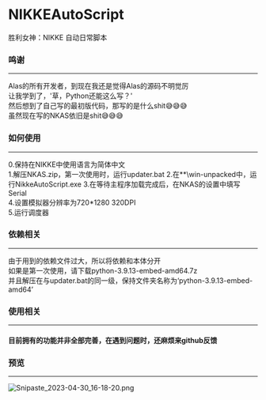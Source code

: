 # NIKKEAutoScript

胜利女神：NIKKE 自动日常脚本

### 鸣谢

------

Alas的所有开发者，到现在我还是觉得Alas的源码不明觉厉  
让我学到了，'草，Python还能这么写？'  
然后想到了自己写的最初版代码，那写的是什么shit😅😅😅  
虽然现在写的NKAS依旧是shit😅😅😅

### 如何使用

------

0.保持在NIKKE中使用语言为简体中文  
1.解压NKAS.zip，第一次使用时，运行updater.bat
2.在**\win-unpacked中，运行NikkeAutoScript.exe
3.在等待主程序加载完成后，在NKAS的设置中填写Serial  
4.设置模拟器分辨率为720*1280 320DPI    
5.运行调度器

### 依赖相关

------

由于用到的依赖文件过大，所以将依赖和本体分开   
如果是第一次使用，请下载python-3.9.13-embed-amd64.7z   
并且解压在与updater.bat的同一级，保持文件夹名称为‘python-3.9.13-embed-amd64’

### 使用相关

------

#### 目前拥有的功能并非全部完善，在遇到问题时，还麻烦来github反馈



### 预览

------

![Snipaste_2023-04-30_16-18-20.png](https://s2.loli.net/2023/04/30/zkSraMNEGgQv7iw.png)
